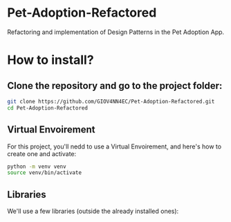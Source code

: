 # Pet-Adoption-Refactored
Refactoring and implementation of Design Patterns in the Pet Adoption App.

# How to install?

## Clone the repository and go to the project folder:
```bash
git clone https://github.com/GIOV4NN4EC/Pet-Adoption-Refactored.git
cd Pet-Adoption-Refactored
```
## Virtual Envoirement
For this project, you'll nedd to use a Virtual Envoirement, and here's how to create one and activate:
```bash
python -m venv venv
source venv/bin/activate
```
## Libraries
We'll use a few libraries (outside the already installed ones):
